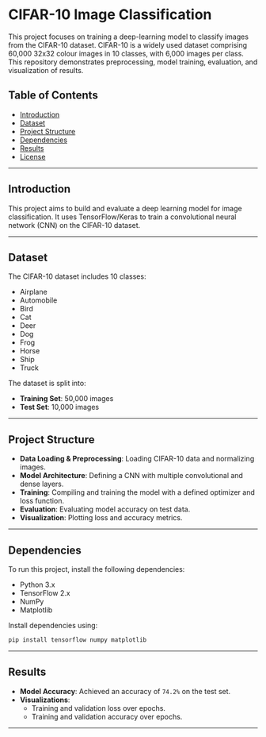 
# CIFAR-10 Image Classification

This project focuses on training a deep-learning model to classify images from the CIFAR-10 dataset. CIFAR-10 is a widely used dataset comprising 60,000 32x32 colour images in 10 classes, with 6,000 images per class. This repository demonstrates preprocessing, model training, evaluation, and visualization of results.

## Table of Contents
- [Introduction](#introduction)
- [Dataset](#dataset)
- [Project Structure](#project-structure)
- [Dependencies](#dependencies)
- [Results](#results)
- [License](#license)

---

## Introduction
This project aims to build and evaluate a deep learning model for image classification. It uses TensorFlow/Keras to train a convolutional neural network (CNN) on the CIFAR-10 dataset.

---

## Dataset
The CIFAR-10 dataset includes 10 classes:
- Airplane
- Automobile
- Bird
- Cat
- Deer
- Dog
- Frog
- Horse
- Ship
- Truck

The dataset is split into:
- **Training Set**: 50,000 images
- **Test Set**: 10,000 images

---

## Project Structure
- **Data Loading & Preprocessing**: Loading CIFAR-10 data and normalizing images.
- **Model Architecture**: Defining a CNN with multiple convolutional and dense layers.
- **Training**: Compiling and training the model with a defined optimizer and loss function.
- **Evaluation**: Evaluating model accuracy on test data.
- **Visualization**: Plotting loss and accuracy metrics.

---

## Dependencies
To run this project, install the following dependencies:
- Python 3.x
- TensorFlow 2.x
- NumPy
- Matplotlib

Install dependencies using:
```bash
pip install tensorflow numpy matplotlib
```

---

## Results
- **Model Accuracy**: Achieved an accuracy of `74.2%` on the test set.
- **Visualizations**:
  - Training and validation loss over epochs.
  - Training and validation accuracy over epochs.

---
